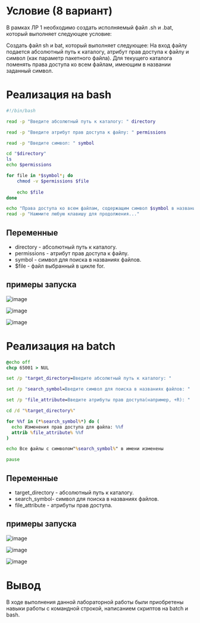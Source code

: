 # Условие (8 вариант)

В рамках ЛР 1 необходимо создать исполняемый файл .sh и .bat, который выполняет следующее условие:

Создать файл sh и bat, который выполняет следующее:
На вход файлу подается абсолютный путь к каталогу, атрибут прав доступа к файлу и символ (как параметр пакетного файла). Для текущего каталога поменять права доступа ко всем файлам, имеющим в названии заданный символ.


# Реализация на bash
``` sh
#!/bin/bash

read -p "Введите абсолютный путь к каталогу: " directory

read -p "Введите атрибут прав доступа к файлу: " permissions

read -p "Введите символ: " symbol

cd "$directory"
ls
echo $permissions

for file in *$symbol*; do
    chmod -v $permissions $file
	
	echo $file
done

echo "Права доступа ко всем файлам, содержащим символ $symbol в названии, изменены на $permissions"
read -p "Нажмите любую клавишу для продолжения..."
```


## Переменные

- directory - абсолютный путь к каталогу.
- permissions - атрибут прав доступа к файлу.
- symbol - символ для поиска в названиях файлов.
- $file - файл выбранный в цикле for.
## примеры запуска

![image](https://github.com/iis-32170x/RPIIS/blob/%D0%9A%D0%BE%D0%B2%D0%B0%D0%BB%D1%8C%D1%87%D1%83%D0%BA_%D0%92/images/1.png)



![image](https://github.com/iis-32170x/RPIIS/blob/%D0%9A%D0%BE%D0%B2%D0%B0%D0%BB%D1%8C%D1%87%D1%83%D0%BA_%D0%92/images/2.png)



![image](https://github.com/iis-32170x/RPIIS/blob/%D0%9A%D0%BE%D0%B2%D0%B0%D0%BB%D1%8C%D1%87%D1%83%D0%BA_%D0%92/images/3.png)
# Реализация на batch
``` bat
@echo off
chcp 65001 > NUL

set /p "target_directory=Введите абсолютный путь к каталогу: " 

set /p "search_symbol=Введите символ для поиска в названиях файлов: "

set /p "file_attribute=Введите атрибуты прав доступа(например, +R): "

cd /d "%target_directory%"

for %%f in (*%search_symbol%*) do (
  echo Изменения прав доступа для файла: %%f
  attrib %file_attribute% %%f
)

echo Все файлы с символом"%search_symbol%" в имени изменены

pause
```
## Переменные 

- target_directory - абсолютный путь к каталогу.
- search_symbol- символ для поиска в названиях файлов.
- file_attribute - атрибуты прав доступа.

## примеры запуска
![image](https://github.com/iis-32170x/RPIIS/blob/%D0%9A%D0%BE%D0%B2%D0%B0%D0%BB%D1%8C%D1%87%D1%83%D0%BA_%D0%92/images/bat1.png)

![image](https://github.com/iis-32170x/RPIIS/blob/%D0%9A%D0%BE%D0%B2%D0%B0%D0%BB%D1%8C%D1%87%D1%83%D0%BA_%D0%92/images/bat2.png)

![image](https://github.com/iis-32170x/RPIIS/blob/%D0%9A%D0%BE%D0%B2%D0%B0%D0%BB%D1%8C%D1%87%D1%83%D0%BA_%D0%92/images/bat3.png)

# Вывод

В ходе выполнения данной лабораторной работы были приобретены навыки работы с командной строкой, написанием скриптов на batch и bash.
